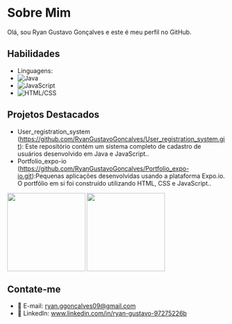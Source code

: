 # Sobre Mim

Olá, sou Ryan Gustavo Gonçalves e este é meu perfil no GitHub.

## Habilidades

- Linguagens:
- ![Java](https://img.shields.io/badge/Java-purple)
- ![JavaScript](https://img.shields.io/badge/JavaScript-yellow)
- ![HTML/CSS](https://img.shields.io/badge/HTML%2FCSS-orange)

## Projetos Destacados

- User_registration_system (https://github.com/RyanGustavoGoncalves/User_registration_system.git): Este repositório contém um sistema completo de cadastro de usuários desenvolvido em Java e JavaScript..
- Portfolio_expo-io (https://github.com/RyanGustavoGoncalves/Portfolio_expo-io.git):Pequenas aplicações desenvolvidas usando a plataforma Expo.io. O portfólio em si foi construído utilizando HTML, CSS e JavaScript..

<div style="display: flex">
  <img height="180em" align="left" src="https://github-readme-stats.vercel.app/api?username=RyanGustavoGoncalves&show_icons=true&theme=transparent" />
   <a href="https://github.com/anuraghazra/convoychat">
  <img height=180em align="center" src="https://github-readme-stats.vercel.app/api/top-langs?username=RyanGustavoGoncalves&layout=compact&langs_count=8&card_width=320&show_icons=true&theme=transparent" />
  </a>
</div>

## Contate-me

- 📧 E-mail: ryan.ggoncalves09@gmail.com
- 💬 LinkedIn: www.linkedin.com/in/ryan-gustavo-97275226b
